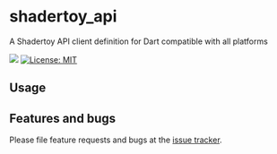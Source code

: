 # shadertoy_api
A Shadertoy API client definition for Dart compatible with all platforms

[![](https://github.com/ivoleitao/shadertoy_api/workflows/develop/badge.svg)](https://github.com/ivoleitao/shadertoy_api/actions)
[![License: MIT](https://img.shields.io/badge/License-MIT-yellow.svg)](https://opensource.org/licenses/MIT)

## Usage

## Features and bugs

Please file feature requests and bugs at the [issue tracker][tracker].

[tracker]: http://github.com/ivoleitao/shadertoy_api/issues/new
